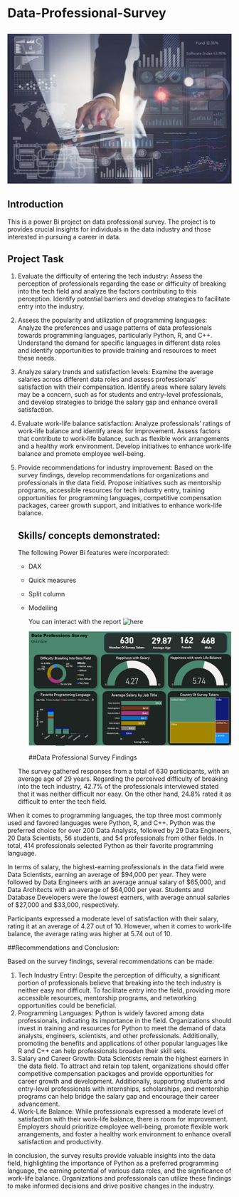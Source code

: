 # Data-Professional-Survey

![](front.jpeg)
---

## Introduction
This is a power Bi project on data professional survey. The project is to provides crucial insights for individuals in the data industry and those interested in pursuing a career in data. 

## Project Task
1. Evaluate the difficulty of entering the tech industry: Assess the perception of professionals regarding the ease or difficulty of breaking into the tech field and analyze the factors contributing to this perception. Identify potential barriers and develop strategies to facilitate entry into the industry.
2. Assess the popularity and utilization of programming languages: Analyze the preferences and usage patterns of data professionals towards programming languages, particularly Python, R, and C++. Understand the demand for specific languages in different data roles and identify opportunities to provide training and resources to meet these needs.
3. Analyze salary trends and satisfaction levels: Examine the average salaries across different data roles and assess professionals’ satisfaction with their compensation. Identify areas where salary levels may be a concern, such as for students and entry-level professionals, and develop strategies to bridge the salary gap and enhance overall satisfaction.
4. Evaluate work-life balance satisfaction: Analyze professionals’ ratings of work-life balance and identify areas for improvement. Assess factors that contribute to work-life balance, such as flexible work arrangements and a healthy work environment. Develop initiatives to enhance work-life balance and promote employee well-being.
5. Provide recommendations for industry improvement: Based on the survey findings, develop recommendations for organizations and professionals in the data field. Propose initiatives such as mentorship programs, accessible resources for tech industry entry, training opportunities for programming languages, competitive compensation packages, career growth support, and initiatives to enhance work-life balance.

   ## Skills/ concepts demonstrated:

   The following Power Bi features were incorporated:
   - DAX
   - Quick measures
   - Split column
   - Modelling
  
     You can interact with the report ![here](DataProfessionalSurvey.pbix)
     
     ![](Dashbord.JPG)

     ##Data Professional Survey Findings

   The survey gathered responses from a total of 630 participants, with an average age of 29 years.
Regarding the perceived difficulty of breaking into the tech industry, 42.7% of the professionals interviewed stated that it was neither difficult nor easy. On the other hand, 24.8% rated it as difficult to enter the tech field.

When it comes to programming languages, the top three most commonly used and favored languages were Python, R, and C++. Python was the preferred choice for over 200 Data Analysts, followed by 29 Data Engineers, 20 Data Scientists, 56 students, and 54 professionals from other fields. In total, 414 professionals selected Python as their favorite programming language.

In terms of salary, the highest-earning professionals in the data field were Data Scientists, earning an average of $94,000 per year. They were followed by Data Engineers with an average annual salary of $65,000, and Data Architects with an average of $64,000 per year. Students and Database Developers were the lowest earners, with average annual salaries of $27,000 and $33,000, respectively.

Participants expressed a moderate level of satisfaction with their salary, rating it at an average of 4.27 out of 10. However, when it comes to work-life balance, the average rating was higher at 5.74 out of 10.

##Recommendations and Conclusion:

Based on the survey findings, several recommendations can be made:
1. Tech Industry Entry: Despite the perception of difficulty, a significant portion of professionals believe that breaking into the tech industry is neither easy nor difficult. To facilitate entry into the field, providing more accessible resources, mentorship programs, and networking opportunities could be beneficial.
2. Programming Languages: Python is widely favored among data professionals, indicating its importance in the field. Organizations should invest in training and resources for Python to meet the demand of data analysts, engineers, scientists, and other professionals. Additionally, promoting the benefits and applications of other popular languages like R and C++ can help professionals broaden their skill sets.
3. Salary and Career Growth: Data Scientists remain the highest earners in the data field. To attract and retain top talent, organizations should offer competitive compensation packages and provide opportunities for career growth and development. Additionally, supporting students and entry-level professionals with internships, scholarships, and mentorship programs can help bridge the salary gap and encourage their career advancement.
4. Work-Life Balance: While professionals expressed a moderate level of satisfaction with their work-life balance, there is room for improvement. Employers should prioritize employee well-being, promote flexible work arrangements, and foster a healthy work environment to enhance overall satisfaction and productivity.
   
In conclusion, the survey results provide valuable insights into the data field, highlighting the importance of Python as a preferred programming language, the earning potential of various data roles, and the significance of work-life balance. Organizations and professionals can utilize these findings to make informed decisions and drive positive changes in the industry.
     
